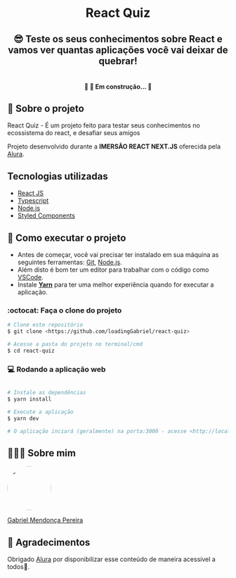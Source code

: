 <h1 align="center">React Quiz</h1>

<h2 align="center">😎 Teste os seus conhecimentos sobre React e vamos ver quantas aplicações você vai deixar de quebrar!</h2>
<img src="" />

<h4 align="center"> 
	🚧 👷  Em construção...  🚧
</h4>

## 💬 Sobre o projeto
React Quiz - É um projeto feito para testar seus conhecimentos no ecossistema do react, e desafiar seus amigos

Projeto desenvolvido durante a **IMERSÃO REACT NEXT.JS** oferecida pela [Alura](https://www.alura.com.br).

## Tecnologias utilizadas
* [React JS](https://pt-br.reactjs.org)
* [Typescript](https://www.typescriptlang.org/)
* [Node.js](https://nodejs.org/en/)
* [Styled Components](https://styled-components.com/)

## 🚀 Como executar o projeto

- Antes de começar, você vai precisar ter instalado em sua máquina as seguintes ferramentas: [Git](https://git-scm.com), [Node.js](https://nodejs.org/en/). 
- Além disto é bom ter um editor para trabalhar com o código como [VSCode](https://code.visualstudio.com/).
- Instale **[Yarn](https://yarnpkg.com/)** para ter uma melhor experiência quando for executar a aplicação.

### :octocat: Faça o clone do projeto

```bash
# Clone este repositório
$ git clone <https://github.com/loadingGabriel/react-quiz>

# Acesse a pasta do projeto no terminal/cmd
$ cd react-quiz

```


### 💻 Rodando a aplicação web
```bash

# Instale as dependências
$ yarn install

# Execute a aplicação 
$ yarn dev

# O aplicação inciará (geralmente) na porta:3000 - acesse <http://localhost:3000>
```


## 👨🏻‍🚀 Sobre mim
<a href="https://www.linkedin.com/in/gabriel-mendonca-pereira/">
 <img style="border-radius:50%" width="100px; "src="https://avatars0.githubusercontent.com/u/49095200?s=460&u=27a77c43fff5eab61be02a3fedfd7db554145981&v=4"/>
 <p>Gabriel Mendonça Pereira</p>
</a>

## 💙  Agradecimentos
Obrigado [Alura](https://www.alura.com.br) por disponibilizar esse conteúdo de maneira acessível a todos🚀.
